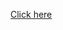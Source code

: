 [Click here](https://github.com/ebraminio/DroidPersianCalendar/blob/master/PersianCalendar/src/main/res/raw/credits.txt)